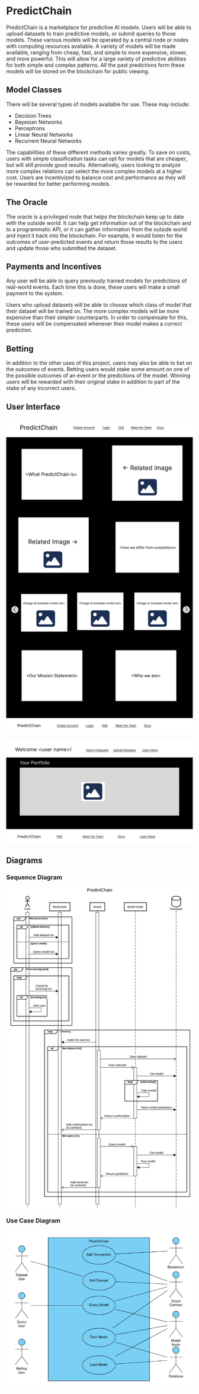 # PredictChain

PredictChain is a marketplace for predictive AI models. Users will be able to upload datasets
to train predictive models, or submit queries to those models.  These various models will be 
operated by a central node or nodes with computing resources available. A variety of models will be 
made available, ranging from cheap, fast, and simple to more expensive, slower, and more powerful. 
This will allow for a large variety of predictive abilities for both simple and complex patterns.
All the past predictions form these models will be stored on the blockchain for public viewing.

## Model Classes

There will be several types of models available for use.  These may include:

- Decision Trees
- Bayesian Networks
- Perceptrons
- Linear Neural Networks
- Recurrent Neural Networks

The capabilities of these different methods varies greatly.  To save on costs, users with simple
classification tasks can opt for models that are cheaper, but will still provide good results.
Alternatively, users looking to analyze more complex relations can select the more complex models
at a higher cost.  Users are incentivized to balance cost and performance as they will be rewarded
for better performing models.

## The Oracle

The oracle is a privileged node that helps the blockchain keep up to date with the outside world.
It can help get information out of the blockchain and to a programmatic API, or it can gather 
information from the outside world and inject it back into the blockchain.  For example, it would
listen for the outcomes of user-predicted events and return those results to the users and update
those who submitted the dataset.

## Payments and Incentives

Any user will be able to query previously trained models for predictions of real-world events.
Each time this is done, these users will make a small payment to the system.

Users who upload datasets will be able to choose which class of model that their dataset will be
trained on.  The more complex models will be more expensive than their simpler counterparts.
In order to compensate for this, these users will be compensated whenever their model makes a correct
prediction.

## Betting

In addition to the other uses of this project, users may also be able to bet on the outcomes of events.
Betting users would stake some amount on one of the possible outcomes of an event or the predictions
of the model.  Winning users will be rewarded with their original stake in addition to part of the
stake of any incorrect users.

## User Interface

![UIWireframe](img/PredictChainLanding.png)

![UIWireframe](img/PredictChainPortfolio.png)

## Diagrams

### Sequence Diagram

![Sequence Diagram](img/PredictChainSequence.png)

### Use Case Diagram

![Sequence Diagram](img/PredictChainUseCase.png)
